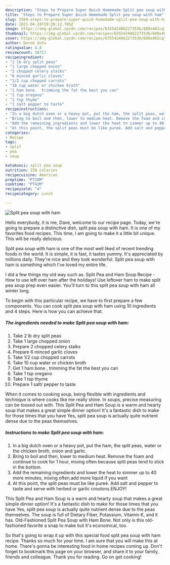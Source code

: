 ```yaml
---
description: "Steps to Prepare Super Quick Homemade Split pea soup with ham"
title: "Steps to Prepare Super Quick Homemade Split pea soup with ham"
slug: 1569-steps-to-prepare-super-quick-homemade-split-pea-soup-with-ham
date: 2021-04-24T19:29:12.785Z
image: https://img-global.cpcdn.com/recipes/6355424862273536/680x482cq70/split-pea-soup-with-ham-recipe-main-photo.jpg
thumbnail: https://img-global.cpcdn.com/recipes/6355424862273536/680x482cq70/split-pea-soup-with-ham-recipe-main-photo.jpg
cover: https://img-global.cpcdn.com/recipes/6355424862273536/680x482cq70/split-pea-soup-with-ham-recipe-main-photo.jpg
author: Derek Soto
ratingvalue: 4.8
reviewcount: 38717
recipeingredient:
- "2 lb dry split peas"
- "1 large chopped onion"
- "2 chopped celery stalks"
- "6 minced garlic cloves"
- "1/2 cup chopped carrots"
- "10 cup water or chicken broth"
- "1 ham bone   trimming the fat the best you can"
- "1 tsp oregano"
- "1 tsp thyme"
- "1 salt pepper to taste"
recipeinstructions:
- "In a big dutch oven or a heavy pot, put the ham, the split peas, water or the chicken broth, onion and garlic."
- "Bring to boil and then, lower to medium heat. Remove the foam and continue to cook for 1 hour, mixing often because split peas tend to stick in the bottom."
- "Add the remaining ingredients and lower the heat to simmer up to 40 more minutes,  mixing often.add more liquid if you want"
- "At this point, the split peas must be like pureè. Add salt and pepper to taste and serve with herbed or garlic croutons.ENJOY!"
categories:
- Recipe
tags:
- split
- pea
- soup

katakunci: split pea soup 
nutrition: 258 calories
recipecuisine: American
preptime: "PT24M"
cooktime: "PT42M"
recipeyield: "4"
recipecategory: Lunch

---
```



![Split pea soup with ham](https://img-global.cpcdn.com/recipes/6355424862273536/680x482cq70/split-pea-soup-with-ham-recipe-main-photo.jpg)

Hello everybody, it is me, Dave, welcome to our recipe page. Today, we're going to prepare a distinctive dish, split pea soup with ham. It is one of my favorites food recipes. This time, I am going to make it a little bit unique. This will be really delicious.

Split pea soup with ham is one of the most well liked of recent trending foods in the world. It is simple, it is fast, it tastes yummy. It's appreciated by millions daily. They're nice and they look wonderful. Split pea soup with ham is something which I've loved my entire life.

I did a few things my old way such as. Split Pea and Ham Soup Recipe - How to use left over ham after the holidays! Use leftover ham to make split pea soup prep even easier. You&#39;ll turn to this split pea soup with ham all winter long.


To begin with this particular recipe, we have to first prepare a few components. You can cook split pea soup with ham using 10 ingredients and 4 steps. Here is how you can achieve that.

<!--inarticleads1-->

##### The ingredients needed to make Split pea soup with ham:

1. Take 2 lb dry split peas
1. Take 1 large chopped onion
1. Prepare 2 chopped celery stalks
1. Prepare 6 minced garlic cloves
1. Take 1/2 cup chopped carrots
1. Take 10 cup water or chicken broth
1. Get 1 ham bone ,  trimming the fat the best you can
1. Take 1 tsp oregano
1. Take 1 tsp thyme
1. Prepare 1 salt/ pepper to taste


When it comes to cooking soup, being flexible with ingredients and technique is where cooks like me really shine. In soups, precise measuring can be tossed out with. This Split Pea and Ham Soup is a warm and hearty soup that makes a great simple dinner option! It&#39;s a fantastic dish to make for those times that you have Yes, split pea soup is actually quite nutrient dense due to the peas themselves. 

<!--inarticleads2-->

##### Instructions to make Split pea soup with ham:

1. In a big dutch oven or a heavy pot, put the ham, the split peas, water or the chicken broth, onion and garlic.
1. Bring to boil and then, lower to medium heat. Remove the foam and continue to cook for 1 hour, mixing often because split peas tend to stick in the bottom.
1. Add the remaining ingredients and lower the heat to simmer up to 40 more minutes,  mixing often.add more liquid if you want
1. At this point, the split peas must be like pureè. Add salt and pepper to taste and serve with herbed or garlic croutons.ENJOY!


This Split Pea and Ham Soup is a warm and hearty soup that makes a great simple dinner option! It&#39;s a fantastic dish to make for those times that you have Yes, split pea soup is actually quite nutrient dense due to the peas themselves. The soup is full of Dietary Fiber, Potassium, Vitamin K, and it has. Old-Fashioned Split Pea Soup with Ham Bone. Not only is this old-fashioned favorite a snap to make but it&#39;s economical, too. 

So that's going to wrap it up with this special food split pea soup with ham recipe. Thanks so much for your time. I am sure that you will make this at home. There's gonna be interesting food in home recipes coming up. Don't forget to bookmark this page on your browser, and share it to your family, friends and colleague. Thank you for reading. Go on get cooking!
